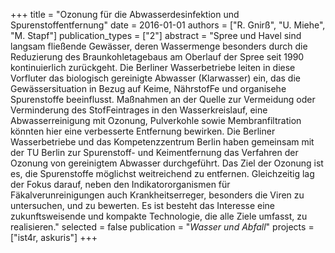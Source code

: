 +++
title = "Ozonung  für die Abwasserdesinfektion und Spurenstoffentfernung"
date = 2016-01-01
authors = ["R. Gnirß", "U. Miehe", "M. Stapf"]
publication_types = ["2"]
abstract = "Spree und Havel sind langsam fließende Gewässer, deren Wassermenge besonders durch die Reduzierung des Braunkohletagebaus am Oberlauf der Spree seit 1990 kontinuierlich zurückgeht. Die Berliner Wasserbetriebe leiten in diese Vorfluter das biologisch gereinigte Abwasser (Klarwasser) ein, das die Gewässersituation in Bezug auf Keime, NährstofFe und organisehe Spurenstoffe beeinflusst. Maßnahmen an der Quelle zur Vermeidung oder Verminderung des StofFeintrages in den Wasserkreislauf, eine Abwasserreinigung mit Ozonung, Pulverkohle sowie Membranfiltration könnten hier eine verbesserte Entfernung bewirken. Die Berliner Wasserbetriebe und das Kompetenzzentrum Berlin haben gemeinsam mit der TU Berlin zur Spurenstoff- und Keimentfernung das Verfahren der Ozonung von gereinigtem Abwasser durchgeführt. Das Ziel der Ozonung ist es, die Spurenstoffe möglichst weitreichend zu entfernen. Gleichzeitig lag der Fokus darauf, neben den Indikatororganismen für Fäkalverunreinigungen auch Krankheitserreger, besonders die Viren zu untersuchen, und zu bewerten. Es ist besteht das Interesse eine zukunftsweisende und kompakte Technologie, die alle Ziele umfasst, zu realisieren."
selected = false
publication = "*Wasser und Abfall*"
projects = ["ist4r, askuris"]
+++

